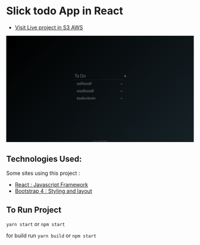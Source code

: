 # Slick todo App in React
* [Visit Live project in S3 AWS](http://todoappreact.s3-website-us-east-1.amazonaws.com/)

![Todo in React](/screenshot.png)

## Technologies Used: 

Some sites using this project :

* [React : Javascript Framework](https://reactjs.org/)
* [Bootstrap 4 : Styling and layout](https://getbootstrap.com/)




## To Run Project

`yarn start` or `npm start`

for build run `yarn build` or `npm start`